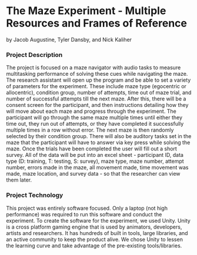# The Maze Experiment - Multiple Resources and Frames of Reference
by Jacob Augustine, Tyler Dansby, and Nick Kaliher

### Project Description

The project is focused on a maze navigator with audio tasks to measure multitasking performance of solving these cues while navigating the maze. The research assistant will open up the program and be able to set a variety of parameters for the experiment. These include maze type (egocentric or allocentric), condition group, number of attempts, time out of maze trial, and number of successful attempts till the next maze. After this, there will be a consent screen for the participant, and then instructions detailing how they will move about each maze and progress through the experiment. The participant will go through the same maze multiple times until either they time out, they run out of attempts, or they have completed it successfully multiple times in a row without error. The next maze is then randomly selected by  their condition group. There will also be auditory tasks set in the maze that the participant will have to answer via key press while solving the maze. Once the trials have been completed the user will fill out a short survey. All of the data will be put into an excel sheet - participant ID, data type (D: training, T: testing, S: survey), maze type, maze number, attempt number, errors made in the maze, all movement made, time movement was made, maze location, and survey data - so that the researcher can view them later.

### Project Technology

This project was entirely software focused. Only a laptop (not high performance) was required to run this software and conduct the experiment. To create the software for the experiment, we used Unity. Unity is a cross platform gaming engine that is used by animators, developers, artists and researchers. It has hundreds of built in tools, large libraries, and an active community to keep the product alive. We chose Unity to lessen the learning curve and take advantage of the pre-existing tools/libraries.
